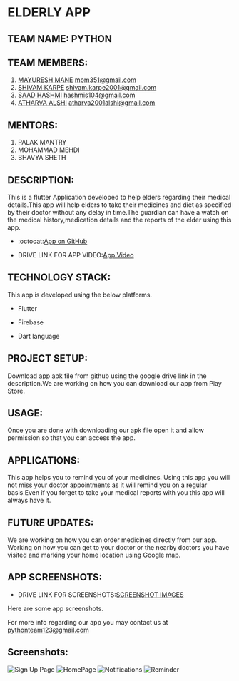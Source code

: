 # ELDERLY APP

## TEAM NAME: PYTHON

## TEAM MEMBERS:
 1. [MAYURESH MANE](https://github.com/Mayuresh351) mpm351@gmail.com
 2. [SHIVAM KARPE](https://github.com/shivamk19) shivam.karpe2001@gmail.com
 3. [SAAD HASHMI](https://github.com/hashmis79) hashmis104@gmail.com
 4. [ATHARVA ALSHI](https://github.com/atharva1608) atharva2001alshi@gmail.com

 ## MENTORS:
 1. PALAK MANTRY
 2. MOHAMMAD MEHDI
 3. BHAVYA SHETH

## DESCRIPTION:

This is a flutter Application developed to help elders regarding their medical details.This app will help elders to take their medicines and diet as specified by their doctor without any delay in time.The guardian can have a watch on the medical history,medication details and the reports of the elder using this app.

* :octocat:[App on GitHub](https://github.com/Mayuresh351/Elderly_App.git)

* DRIVE LINK FOR APP VIDEO:[App Video](https://drive.google.com/file/d/1Dt0ogGWINYJWQA0FEHdTnqze-LF2xfir/view?usp=drivesdk)

## TECHNOLOGY STACK:

This app is developed using the below platforms.

* Flutter

* Firebase

* Dart language

## PROJECT SETUP:

Download app apk file from github using the google drive link in the description.We are working on how you can download our app from Play Store.

## USAGE:

Once you are done with downloading our apk file open it and allow permission so that you can access the app.

## APPLICATIONS:

This app helps you to remind you of your medicines. Using this app you will not miss your doctor appointments as it will remind you on a regular basis.Even if you forget to take your medical reports with you this app will always have it.

## FUTURE UPDATES:

We are working on how you can order medicines directly from our app.
Working on how you can get to your doctor or the nearby doctors you have visited and marking your home location using Google map.

## APP SCREENSHOTS:

* DRIVE LINK FOR SCREENSHOTS:[SCREENSHOT IMAGES](https://drive.google.com/folderview?id=1MFY5v1l5PIEHo1Xv9NN8OOWMJHs0qTR9)
 
 Here are some app screenshots.

 For more info regarding our app you may contact us at pythonteam123@gmail.com

 ## Screenshots:
 
![Sign Up Page](https://user-images.githubusercontent.com/64491477/86780833-cd3b9a80-c07a-11ea-8a4c-0b7d6393b775.jpg)
![HomePage](https://user-images.githubusercontent.com/64491477/86780888-e17f9780-c07a-11ea-9edf-1a85533d0c64.jpg)
![Notifications](https://user-images.githubusercontent.com/64491477/86788201-8605d780-c083-11ea-96e0-b878e3259018.jpg)
![Reminder](https://user-images.githubusercontent.com/64491477/86788640-0593a680-c084-11ea-9bfb-c8123c094db0.jpg)
